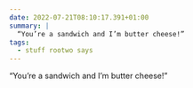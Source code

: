 ```yaml
---
date: 2022-07-21T08:10:17.391+01:00
summary: |
  “You’re a sandwich and I’m butter cheese!”
tags:
  - stuff rootwo says
---
```

“You’re a sandwich and I’m butter cheese!”
